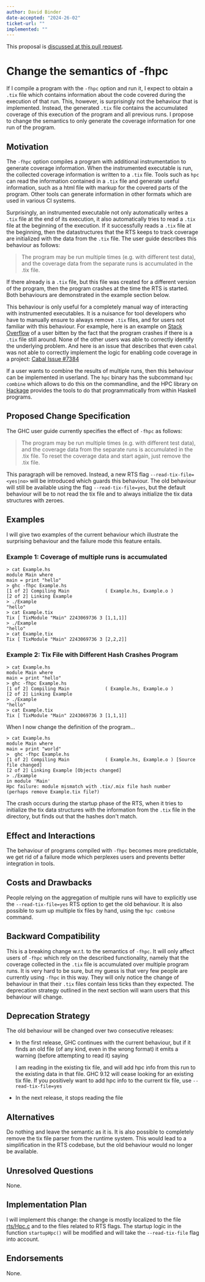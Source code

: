 ```yaml
---
author: David Binder
date-accepted: "2024-26-02"
ticket-url: ""
implemented: ""
---
```


This proposal is [discussed at this pull request](https://github.com/ghc-proposals/ghc-proposals/pull/612).

# Change the semantics of -fhpc

If I compile a program with the `-fhpc` option and run it, I expect to obtain a `.tix` file which contains information about the code covered during the execution of that run.
This, however, is surprisingly not the behaviour that is implemented.
Instead, the generated `.tix` file contains the accumulated coverage of this execution of the program and all previous runs.
I propose to change the semantics to only generate the coverage information for one run of the program.

## Motivation

The `-fhpc` option compiles a program with additional instrumentation to generate coverage information.
When the instrumented executable is run, the collected coverage information is written to a `.tix` file.
Tools such as `hpc` can read the information contained in a `.tix` file and generate useful information, such as
a html file with markup for the covered parts of the program. Other tools can generate information in other
formats which are used in various CI systems.

Surprisingly, an instrumented executable not only automatically writes a `.tix` file at the end of its execution, it also
automatically tries to read a `.tix` file at the beginning of the execution.
If it successfully reads a `.tix` file at the beginning, then the datastructures that the RTS keeps to track coverage
are initialized with the data from the `.tix` file. The user guide describes this behaviour as follows:

> The program may be run multiple times (e.g. with different test data), and the coverage data from the separate runs is accumulated in the .tix file.

If there already is a `.tix` file, but this file was created for a different version of the program, then the program crashes at the time the RTS is started.
Both behaviours are demonstrated in the example section below.

This behaviour is only useful for a completely manual way of interacting with instrumented executables.
It is a nuisance for tool developers who have to manually ensure to always remove
`.tix` files, and for users not familiar with this behaviour.
For example, here is an example on [Stack Overflow](https://stackoverflow.com/questions/28416827/cabal-and-hpc-and-errors-when-running-tests-with-code-coverage) of a user bitten by
the fact that the program crashes if there is a `.tix` file still around. None of the other users was able to correctly identify the underlying problem.
And here is an issue that describes that even `cabal` was not able to correctly implement the logic for enabling code coverage in a project: [Cabal Issue #7384](https://github.com/haskell/cabal/issues/7384)

If a user wants to combine the results of multiple runs, then this behaviour can be implemented in userland. 
The `hpc` binary has the subcommand `hpc combine` which allows to do this on the commandline, and the HPC library  on [Hackage](https://hackage.haskell.org/package/hpc) provides the tools to do that programmatically from within Haskell programs.


## Proposed Change Specification

The GHC user guide currently specifies the effect of `-fhpc` as follows:

> The program may be run multiple times (e.g. with different test data), and the coverage data from the separate runs is accumulated in the .tix file. To reset the coverage data and start again, just remove the .tix file. 

This paragraph will be removed.
Instead, a new RTS flag `--read-tix-file=<yes|no>` will be introduced which guards this behaviour.
The old behaviour will still be available using the flag `--read-tix-file=yes`, but the default behaviour will be to not read the tix file and to always initialize the tix data structures with zeroes.

## Examples

I will give two examples of the current behaviour which illustrate the surprising behaviour
and the failure mode this feature entails.

### Example 1: Coverage of multiple runs is accumulated

```console
> cat Example.hs
module Main where
main = print "hello"
> ghc -fhpc Example.hs
[1 of 2] Compiling Main             ( Example.hs, Example.o )
[2 of 2] Linking Example
> ./Example
"hello"
> cat Example.tix
Tix [ TixModule "Main" 2243069736 3 [1,1,1]]
> ./Example
"hello"
> cat Example.tix
Tix [ TixModule "Main" 2243069736 3 [2,2,2]]
```

### Example 2: Tix File with Different Hash Crashes Program

```console
> cat Example.hs
module Main where
main = print "hello"
> ghc -fhpc Example.hs
[1 of 2] Compiling Main             ( Example.hs, Example.o )
[2 of 2] Linking Example
> ./Example
"hello"
> cat Example.tix
Tix [ TixModule "Main" 2243069736 3 [1,1,1]]
```

When I now change the definition of the program...

```console
> cat Example.hs
module Main where
main = print "world"
>  ghc -fhpc Example.hs
[1 of 2] Compiling Main             ( Example.hs, Example.o ) [Source file changed]
[2 of 2] Linking Example [Objects changed]
> ./Example
in module 'Main'
Hpc failure: module mismatch with .tix/.mix file hash number
(perhaps remove Example.tix file?)
```

The crash occurs during the startup phase of the RTS, when it tries to initialize the
tix data structures with the information from the `.tix` file in the directory, but finds out that the hashes
don't match.

## Effect and Interactions

The behaviour of programs compiled with `-fhpc` becomes more predictable, we get rid
of a failure mode which perplexes users and prevents better integration in tools.

## Costs and Drawbacks

People relying on the aggregation of multiple runs will have to explicitly use the `--read-tix-file=yes` RTS option to get the old behaviour. It is also possible to sum up multiple tix files by hand, using the `hpc combine` command.


## Backward Compatibility

This is a breaking change w.r.t. to the semantics of `-fhpc`.
It will only affect users of `-fhpc` which rely on the described functionality,
namely that the coverage collected in the `.tix` file is accumulated over multiple
program runs. It is very hard to be sure, but my guess is that very few people are currently
using `-fhpc` in this way. They will only notice the change of behaviour in that
their `.tix` files contain less ticks than they expected. The deprecation strategy outlined in the next
section will warn users that this behaviour will change.

## Deprecation Strategy

The old behaviour will be changed over two consecutive releases:

- In the first release, GHC continues with the current behaviour, but
  if it finds an old file (of any kind, even in the wrong format) it emits
  a warning (before attempting to read it) saying

  I am reading in the existing tix file, and will add hpc info from this run
  to the existing data in that file. GHC 9.12 will cease looking for an
  existing tix file. If you positively want to add hpc info to the current
  tix file, use `--read-tix-file=yes`

- In the next release, it stops reading the file


## Alternatives

Do nothing and leave the semantic as it is.
It is also possible to completely remove the tix file parser from the runtime system.
This would lead to a simplification in the RTS codebase, but the old behaviour would no longer
be available.

## Unresolved Questions

None.

## Implementation Plan

I will implement this change: the change is mostly localized to the file [rts/Hpc.c](https://gitlab.haskell.org/ghc/ghc/-/blob/master/rts/Hpc.c) and to the files related to RTS flags.
The startup logic in the function `startupHpc()` will be modified and will take the `--read-tix-file` flag into account.

## Endorsements

None.
